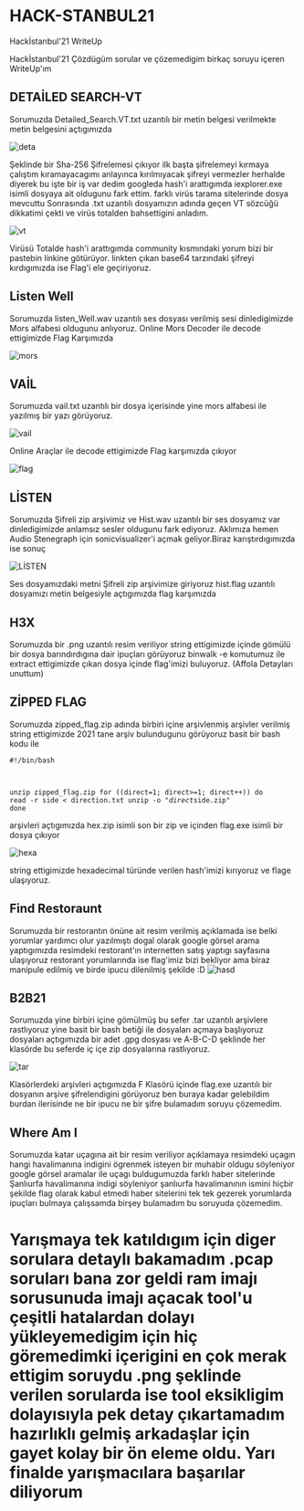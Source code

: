 # HACK-STANBUL21
Hackİstanbul'21 WriteUp

Hackİstanbul'21 Çözdügüm sorular ve çözemedigim birkaç soruyu içeren WriteUp'ım 

<h2>DETAİLED SEARCH-VT</h2>

Sorumuzda Detailed_Search.VT.txt uzantılı bir metin belgesi verilmekte metin belgesini açtıgımızda

![deta](https://user-images.githubusercontent.com/88288130/127787522-e9cf129b-a6b2-4bf1-9cac-1e68ec728ed1.JPG)

Şeklinde bir Sha-256 Şifrelemesi çıkıyor ilk başta şifrelemeyi kırmaya çalıştım kıramayacagımı anlayınca 
kırılmıyacak şifreyi vermezler herhalde diyerek bu işte bir iş var dedim 
googleda hash'i arattıgımda iexplorer.exe isimli dosyaya ait oldugunu fark ettim. farklı virüs tarama sitelerinde dosya mevcuttu
Sonrasında .txt uzantılı dosyamızın adında geçen VT sözcüğü dikkatimi çekti ve virüs totalden bahsettigini anladım.


![vt](https://user-images.githubusercontent.com/88288130/127787624-e1756a8e-aa75-4d33-a85e-f2a0b23ee40d.JPG)

Virüsü Totalde hash'i arattıgımda community kısmındaki yorum bizi bir pastebin linkine götürüyor.
linkten çıkan base64 tarzındaki şifreyi kırdıgımızda ise Flag'i ele geçiriyoruz.

<h2>Listen Well</h2>

Sorumuzda listen_Well.wav uzantılı ses dosyası verilmiş sesi dinledigimizde Mors alfabesi oldugunu anlıyoruz.
Online Mors Decoder ile decode ettigimizde Flag Karşımızda


![mors](https://user-images.githubusercontent.com/88288130/127787774-60746708-3631-45c2-84b4-6e9c6efc2555.JPG)

<h2>VAİL</h2>

Sorumuzda vail.txt uzantılı bir dosya içerisinde yine mors alfabesi ile yazılmış bir yazı görüyoruz.


![vail](https://user-images.githubusercontent.com/88288130/127787808-080db5ae-318d-407e-8f34-2b0b2a175be3.JPG)

Online Araçlar ile decode ettigimizde Flag karşımızda çıkıyor


![flag](https://user-images.githubusercontent.com/88288130/127787833-709ec5c5-b39f-4cc1-b8ba-297cccefc5da.JPG)

<h2>LİSTEN</h2>

Sorumuzda Şifreli zip arşivimiz ve Hist.wav uzantılı bir ses dosyamız var dinledigimizde anlamsız sesler oldugunu fark ediyoruz.
Aklımıza hemen Audio Stenegraph için sonicvisualizer'i açmak geliyor.Biraz karıştırdıgımızda ise sonuç


![LİSTEN](https://user-images.githubusercontent.com/88288130/127787924-de9e8d55-a84c-431f-a37f-3b5cc6d11d3a.JPG)


Ses dosyamızdaki metni Şifreli zip arşivimize giriyoruz hist.flag uzantılı dosyamızı metin belgesiyle açtıgımızda flag karşımızda

<h2>H3X</h2>
Sorumuzda bir .png uzantılı resim veriliyor string ettigimizde içinde gömülü bir dosya barındırdıgına dair ipuçları görüyoruz binwalk -e komutumuz ile extract ettigimizde
çıkan dosya içinde flag'imizi buluyoruz. (Affola Detayları unuttum)

<h2>ZİPPED FLAG</h2>
Sorumuzda zipped_flag.zip adında birbiri içine arşivlenmiş arşivler verilmiş string ettigimizde 2021 tane arşiv bulundugunu görüyoruz basit bir bash kodu ile

<code>#!/bin/bash

unzip zipped_flag.zip
for ((direct=1; direct>=1; direct++))
do
        read -r side < direction.txt
        unzip -o "$direct$side.zip"
done</code>

arşivleri açtıgımızda hex.zip isimli son bir zip ve içinden flag.exe isimli bir dosya çıkıyor
  
  
![hexa](https://user-images.githubusercontent.com/88288130/127789245-3fa5acdb-2a70-4c26-874c-932ea1678696.JPG)
  
string ettigimizde hexadecimal türünde verilen hash'imizi kırıyoruz ve flage ulaşıyoruz.
  

  <h2>Find Restoraunt</h2>
  
  Sorumuzda bir restorantın önüne ait resim verilmiş açıklamada ise belki yorumlar yardımcı olur yazılmıştı dogal olarak google görsel arama yaptıgımızda resimdeki restorant'ın
  internetten satış yaptıgı sayfasına ulaşıyoruz restorant yorumlarında ise flag'imiz bizi bekliyor ama biraz manipule edilmiş ve birde ipucu dilenilmiş şekilde :D
  ![hasd](https://user-images.githubusercontent.com/88288130/127789380-5fe974a5-f20f-4636-aab5-47ff802df0d9.JPG)

  <h2>B2B21</h2>
  
 Sorumuzda yine birbiri içine gömülmüş bu sefer .tar uzantılı arşivlere rastlıyoruz yine basit bir bash betiği ile dosyaları açmaya başlıyoruz dosyaları açtıgımızda bir adet .gpg dosyası ve A-B-C-D şeklinde her klasörde bu seferde iç içe zip dosyalarına rastlıyoruz.
  
  ![tar](https://user-images.githubusercontent.com/88288130/127789519-d4cee71e-ab1f-4ab7-9abd-3af3e50138c8.JPG)

  Klasörlerdeki arşivleri açtıgımızda F Klasörü içinde flag.exe uzantılı bir dosyanın arşive şifrelendigini görüyoruz ben buraya kadar gelebildim burdan ilerisinde ne bir ipucu  ne bir şifre bulamadım soruyu çözemedim.

  <h2>Where Am I</h2>
  
  Sorumuzda katar uçagına ait bir resim veriliyor açıklamaya resimdeki uçagın hangi havalimanına indigini ögrenmek isteyen bir muhabir oldugu söyleniyor google görsel aramalar ile uçagı buldugumuzda farklı haber sitelerinde Şanlıurfa havalimanına indigi söyleniyor şanlıurfa havalimanının ismini hiçbir şekilde flag olarak kabul etmedi haber sitelerini tek tek gezerek yorumlarda ipuçları bulmaya çalışsamda birşey bulamadım bu soruyuda çözemedim. 
  
  
 <h1>Yarışmaya tek katıldıgım için diger sorulara detaylı bakamadım .pcap soruları bana zor geldi ram imajı sorusunuda imajı açacak tool'u çeşitli hatalardan dolayı yükleyemedigim için hiç göremedimki içerigini en çok merak ettigim soruydu .png şeklinde verilen sorularda ise tool eksikligim dolayısıyla pek detay çıkartamadım hazırlıklı gelmiş arkadaşlar için gayet kolay bir ön eleme oldu. Yarı finalde yarışmacılara başarılar diliyorum</h1>

